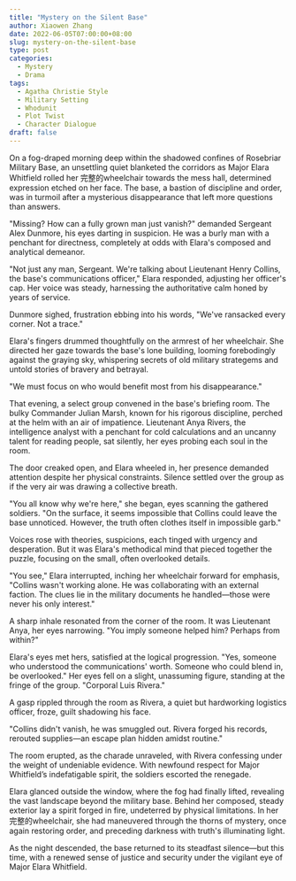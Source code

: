 ```yaml
---
title: "Mystery on the Silent Base"
author: Xiaowen Zhang
date: 2022-06-05T07:00:00+08:00
slug: mystery-on-the-silent-base
type: post
categories:
  - Mystery
  - Drama
tags:
  - Agatha Christie Style
  - Military Setting
  - Whodunit
  - Plot Twist
  - Character Dialogue
draft: false
---
```


On a fog-draped morning deep within the shadowed confines of Rosebriar Military Base, an unsettling quiet blanketed the corridors as Major Elara Whitfield rolled her 完整的wheelchair towards the mess hall, determined expression etched on her face. The base, a bastion of discipline and order, was in turmoil after a mysterious disappearance that left more questions than answers.

"Missing? How can a fully grown man just vanish?" demanded Sergeant Alex Dunmore, his eyes darting in suspicion. He was a burly man with a penchant for directness, completely at odds with Elara's composed and analytical demeanor.

"Not just any man, Sergeant. We're talking about Lieutenant Henry Collins, the base's communications officer," Elara responded, adjusting her officer's cap. Her voice was steady, harnessing the authoritative calm honed by years of service.

Dunmore sighed, frustration ebbing into his words, "We've ransacked every corner. Not a trace."

Elara's fingers drummed thoughtfully on the armrest of her wheelchair. She directed her gaze towards the base's lone building, looming forebodingly against the graying sky, whispering secrets of old military strategems and untold stories of bravery and betrayal.

"We must focus on who would benefit most from his disappearance."

That evening, a select group convened in the base's briefing room. The bulky Commander Julian Marsh, known for his rigorous discipline, perched at the helm with an air of impatience. Lieutenant Anya Rivers, the intelligence analyst with a penchant for cold calculations and an uncanny talent for reading people, sat silently, her eyes probing each soul in the room.

The door creaked open, and Elara wheeled in, her presence demanded attention despite her physical constraints. Silence settled over the group as if the very air was drawing a collective breath.

"You all know why we're here," she began, eyes scanning the gathered soldiers. "On the surface, it seems impossible that Collins could leave the base unnoticed. However, the truth often clothes itself in impossible garb."

Voices rose with theories, suspicions, each tinged with urgency and desperation. But it was Elara's methodical mind that pieced together the puzzle, focusing on the small, often overlooked details.

"You see," Elara interrupted, inching her wheelchair forward for emphasis, "Collins wasn't working alone. He was collaborating with an external faction. The clues lie in the military documents he handled—those were never his only interest."

A sharp inhale resonated from the corner of the room. It was Lieutenant Anya, her eyes narrowing. "You imply someone helped him? Perhaps from within?"

Elara's eyes met hers, satisfied at the logical progression. "Yes, someone who understood the communications' worth. Someone who could blend in, be overlooked." Her eyes fell on a slight, unassuming figure, standing at the fringe of the group. "Corporal Luis Rivera."

A gasp rippled through the room as Rivera, a quiet but hardworking logistics officer, froze, guilt shadowing his face.

"Collins didn't vanish, he was smuggled out. Rivera forged his records, rerouted supplies—an escape plan hidden amidst routine."

The room erupted, as the charade unraveled, with Rivera confessing under the weight of undeniable evidence. With newfound respect for Major Whitfield’s indefatigable spirit, the soldiers escorted the renegade.

Elara glanced outside the window, where the fog had finally lifted, revealing the vast landscape beyond the military base. Behind her composed, steady exterior lay a spirit forged in fire, undeterred by physical limitations. In her 完整的wheelchair, she had maneuvered through the thorns of mystery, once again restoring order, and preceding darkness with truth's illuminating light.

As the night descended, the base returned to its steadfast silence—but this time, with a renewed sense of justice and security under the vigilant eye of Major Elara Whitfield.